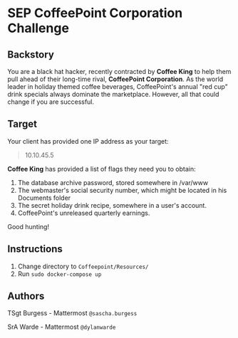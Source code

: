 # SEP CoffeePoint Corporation Challenge

## Backstory

You are a black hat hacker, recently contracted by **Coffee King** to help them pull ahead of their long-time rival, **CoffeePoint Corporation**. As the world leader in holiday themed coffee beverages, CoffeePoint's annual "red cup" drink specials always dominate the marketplace. However, all that could change if you are successful.  

## Target
Your client has provided one IP address as your target: 
> 10.10.45.5

**Coffee King** has provided a list of flags they need you to obtain:
1. The database archive password, stored somewhere in /var/www
2. The webmaster's social security number, which might be located in his Documents folder
3. The secret holiday drink recipe, somewhere in a user's account.
4. CoffeePoint's unreleased quarterly earnings.

Good hunting!

## Instructions
1. Change directory to `Coffeepoint/Resources/`
2. Run `sudo docker-compose up`

## Authors
TSgt Burgess - Mattermost `@sascha.burgess`

SrA Warde - Mattermost `@dylanwarde`

